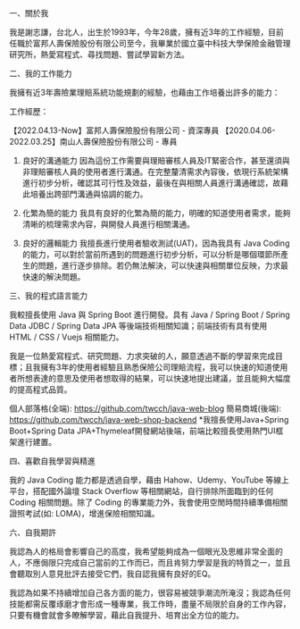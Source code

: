 一、關於我

我是謝志謙，台北人，出生於1993年，今年28歲，擁有近3年的工作經驗，目前任職於富邦人壽保險股份有限公司至今，我畢業於國立臺中科技大學保險金融管理研究所，熱愛寫程式、尋找問題、嘗試學習新方法。

二、我的工作能力

我擁有近3年壽險業理賠系統功能規劃的經驗，也藉由工作培養出許多的能力：

工作經歷：

【2022.04.13-Now】富邦人壽保險股份有限公司 - 資深專員
【2020.04.06-2022.03.25】南山人壽保險股份有限公司 - 專員

1. 良好的溝通能力
   因為這份工作需要與理賠審核人員及IT緊密合作，甚至還須與非理賠審核人員的使用者進行溝通。在完整釐清需求內容後，依現行系統架構進行初步分析，確認其可行性及效益，最後在與相關人員進行溝通確認，故藉此培養出跨部門溝通與協調的能力。

2. 化繁為簡的能力
   我具有良好的化繁為簡的能力，明確的知道使用者需求，能夠清晰的梳理需求內容，與開發人員進行相關溝通。

3. 良好的邏輯能力
   我擅長進行使用者驗收測試(UAT)，因為我具有 Java Coding 的能力，可以對於當前所遇到的問題進行初步分析，可以分析是哪個環節所產生的問題，進行逐步排除。若仍無法解決，可以快速與相關單位反映，力求最快速的解決問題。

三、我的程式語言能力

我較擅長使用 Java 與 Spring Boot 進行開發。具有 Java / Spring Boot / Spring Data JDBC / Spring Data JPA 等後端技術相關知識；前端技術有具有使用 HTML / CSS / Vuejs 相關能力。

我是一位熱愛寫程式、研究問題、力求突破的人，願意透過不斷的學習來完成目標；且我擁有3年的使用者經驗且熟悉保險公司理賠流程，我可以快速的知道使用者所想表達的意思及使用者想取得的結果，可以快速地提出建議，並且能夠大幅度的提高程式品質。

個人部落格(全端): https://github.com/twcch/java-web-blog
簡易商城(後端): https://github.com/twcch/java-web-shop-backend
*我擅長使用Java+Spring Boot+Spring Data JPA+Thymeleaf開發網站後端，前端比較擅長使用熱門UI框架進行建置。

四、喜歡自我學習與精進

我的 Java Coding 能力都是透過自學，藉由 Hahow、Udemy、YouTube 等線上平台，搭配國外論壇 Stack Overflow 等相關網站，自行排除所面臨到的任何 Coding 相關問題。除了 Coding 的專業能力外，我會使用空閒時間持續準備相關證照考試(如: LOMA)，增進保險相關知識。

六、自我期許

我認為人的格局會影響自己的高度，我希望能夠成為一個眼光及思維非常全面的人，不應侷限只完成自己當前的工作而已，而且肯努力學習是我的特質之一，並且會聽取別人意見批評去接受它們，我自認我擁有良好的EQ。

我認為如果不持續增加自己各方面的能力，很容易被競爭潮流所淹沒；我認為任何技能都需反覆琢磨才會形成一種專業，我工作時，盡量不局限於自身的工作內容，只要有機會就會多瞭解學習，藉此自我提升、培育出全方位的能力。